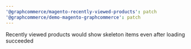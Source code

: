 ```yaml
---
'@graphcommerce/magento-recently-viewed-products': patch
'@graphcommerce/demo-magento-graphcommerce': patch
---
```


Recently viewed products would show skeleton items even after loading succeeded
